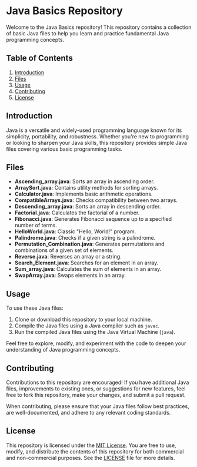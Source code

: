 # Java Basics Repository

Welcome to the Java Basics repository! This repository contains a collection of basic Java files to help you learn and practice fundamental Java programming concepts.

## Table of Contents

1. [Introduction](#introduction)
2. [Files](#files)
3. [Usage](#usage)
4. [Contributing](#contributing)
5. [License](#license)

## Introduction

Java is a versatile and widely-used programming language known for its simplicity, portability, and robustness. Whether you're new to programming or looking to sharpen your Java skills, this repository provides simple Java files covering various basic programming tasks.

## Files

- **Ascending_array.java**: Sorts an array in ascending order.
- **ArraySort.java**: Contains utility methods for sorting arrays.
- **Calculator.java**: Implements basic arithmetic operations.
- **CompatibleArrays.java**: Checks compatibility between two arrays.
- **Descending_array.java**: Sorts an array in descending order.
- **Factorial.java**: Calculates the factorial of a number.
- **Fibonacci.java**: Generates Fibonacci sequence up to a specified number of terms.
- **HelloWorld.java**: Classic "Hello, World!" program.
- **Palindrome.java**: Checks if a given string is a palindrome.
- **Permutation_Combination.java**: Generates permutations and combinations of a given set of elements.
- **Reverse.java**: Reverses an array or a string.
- **Search_Element.java**: Searches for an element in an array.
- **Sum_array.java**: Calculates the sum of elements in an array.
- **SwapArray.java**: Swaps elements in an array.

## Usage

To use these Java files:

1. Clone or download this repository to your local machine.
2. Compile the Java files using a Java compiler such as `javac`.
3. Run the compiled Java files using the Java Virtual Machine (`java`).

Feel free to explore, modify, and experiment with the code to deepen your understanding of Java programming concepts.

## Contributing

Contributions to this repository are encouraged! If you have additional Java files, improvements to existing ones, or suggestions for new features, feel free to fork this repository, make your changes, and submit a pull request.

When contributing, please ensure that your Java files follow best practices, are well-documented, and adhere to any relevant coding standards.

## License

This repository is licensed under the [MIT License](LICENSE). You are free to use, modify, and distribute the contents of this repository for both commercial and non-commercial purposes. See the [LICENSE](LICENSE) file for more details.
